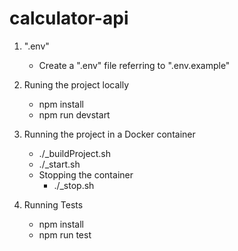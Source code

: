 # calculator-api

1. ".env"
    - Create a ".env" file referring to ".env.example"

2. Runing the project locally
    - npm install
    - npm run devstart
  
3. Running the project in a Docker container
    - ./_buildProject.sh
    - ./_start.sh
    - Stopping the container
      - ./_stop.sh
 
4. Running Tests
    - npm install
    - npm run test
